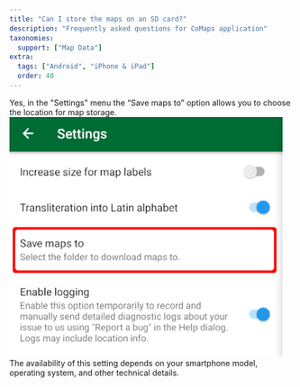 ```yaml
---
title: "Can I store the maps on an SD card?"
description: "Frequently asked questions for CoMaps application"
taxonomies:
  support: ["Map Data"]
extra:
  tags: ["Android", "iPhone & iPad"]
  order: 40
---
```


Yes, in the "Settings" menu the “Save maps to” option allows you to choose the location for map storage.  
![](image43.png)  
The availability of this setting depends on your smartphone model, operating system, and other technical details.
